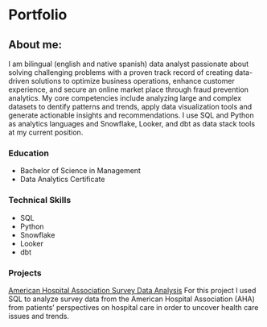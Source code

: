 # Portfolio

## About me: 
I am bilingual (english and native spanish) data analyst passionate about solving challenging problems with a proven track record of creating data-driven solutions to optimize business operations, enhance customer experience, and secure an online market place through fraud prevention analytics. 
My core competencies include analyzing large and complex datasets to dentify patterns and trends, apply data visualization tools and generate actionable insights and recommendations. I use SQL and Python as analytics languages and Snowflake, Looker, and dbt as data stack tools at my current position.

### Education
* Bachelor of Science in Management
* Data Analytics Certificate

### Technical Skills
* SQL
* Python
* Snowflake
* Looker
* dbt

### Projects

[American Hospital Association Survey Data Analysis](https://luisalva1987.github.io/American_Hospital_Association_Survey/) 
For this project I used SQL to analyze survey data from the American Hospital Association (AHA) from patients’ perspectives on hospital care in order to uncover health care issues and trends.



